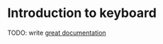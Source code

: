 # Introduction to keyboard

TODO: write [great documentation](http://jacobian.org/writing/what-to-write/)
